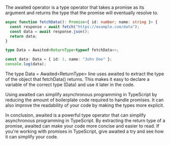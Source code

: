 The awaited operator is a type operator that takes a promise as its argument and returns the type that the promise will eventually resolve to.

```ts
async function fetchData(): Promise<{ id: number; name: string }> {
  const response = await fetch("https://example.com/data");
  const data = await response.json();
  return data;
}

type Data = Awaited<ReturnType<typeof fetchData>>;

const data: Data = { id: 1, name: "John Doe" };
console.log(data);
```

The type Data = Awaited<ReturnType<typeof fetchData>> line uses awaited to extract the type of the object that fetchData() returns. This makes it easy to declare a variable of the correct type (Data) and use it later in the code.

Using awaited can simplify asynchronous programming in TypeScript by reducing the amount of boilerplate code required to handle promises. It can also improve the readability of your code by making the types more explicit.

In conclusion, awaited is a powerful type operator that can simplify asynchronous programming in TypeScript. By extracting the return type of a promise, awaited can make your code more concise and easier to read. If you're working with promises in TypeScript, give awaited a try and see how it can simplify your code.
